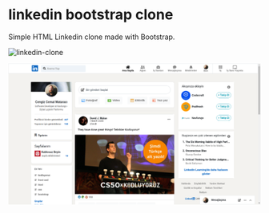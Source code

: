 # linkedin bootstrap clone
Simple HTML Linkedin clone made with Bootstrap.

![linkedin-clone](../linkedin-clone/assets/linkedin.gif)

![linkedin-clone](../linkedin-clone/assets/linkedin.png)


